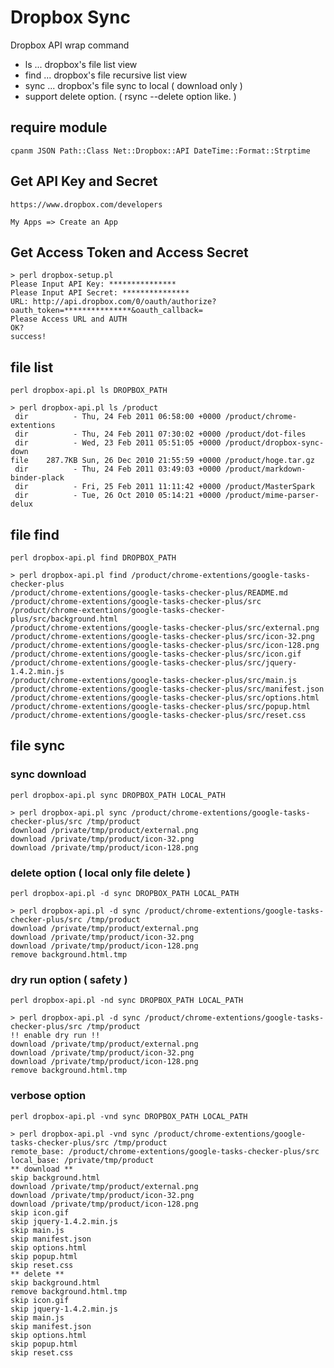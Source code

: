 # Dropbox Sync

Dropbox API wrap command

- ls   ... dropbox's file list view
- find ... dropbox's file recursive list view
- sync ... dropbox's file sync to local ( download only )
- support delete option. ( rsync --delete option like. )

## require module

    cpanm JSON Path::Class Net::Dropbox::API DateTime::Format::Strptime

## Get API Key and Secret

    https://www.dropbox.com/developers

    My Apps => Create an App

## Get Access Token and Access Secret

    > perl dropbox-setup.pl
    Please Input API Key: ***************
    Please Input API Secret: ***************
    URL: http://api.dropbox.com/0/oauth/authorize?oauth_token=***************&oauth_callback=
    Please Access URL and AUTH
    OK?
    success!

## file list

`perl dropbox-api.pl ls DROPBOX_PATH`

    > perl dropbox-api.pl ls /product
     dir          - Thu, 24 Feb 2011 06:58:00 +0000 /product/chrome-extentions
     dir          - Thu, 24 Feb 2011 07:30:02 +0000 /product/dot-files
     dir          - Wed, 23 Feb 2011 05:51:05 +0000 /product/dropbox-sync-down
    file    287.7KB Sun, 26 Dec 2010 21:55:59 +0000 /product/hoge.tar.gz
     dir          - Thu, 24 Feb 2011 03:49:03 +0000 /product/markdown-binder-plack
     dir          - Fri, 25 Feb 2011 11:11:42 +0000 /product/MasterSpark
     dir          - Tue, 26 Oct 2010 05:14:21 +0000 /product/mime-parser-delux

## file find

`perl dropbox-api.pl find DROPBOX_PATH`

    > perl dropbox-api.pl find /product/chrome-extentions/google-tasks-checker-plus
    /product/chrome-extentions/google-tasks-checker-plus/README.md
    /product/chrome-extentions/google-tasks-checker-plus/src
    /product/chrome-extentions/google-tasks-checker-plus/src/background.html
    /product/chrome-extentions/google-tasks-checker-plus/src/external.png
    /product/chrome-extentions/google-tasks-checker-plus/src/icon-32.png
    /product/chrome-extentions/google-tasks-checker-plus/src/icon-128.png
    /product/chrome-extentions/google-tasks-checker-plus/src/icon.gif
    /product/chrome-extentions/google-tasks-checker-plus/src/jquery-1.4.2.min.js
    /product/chrome-extentions/google-tasks-checker-plus/src/main.js
    /product/chrome-extentions/google-tasks-checker-plus/src/manifest.json
    /product/chrome-extentions/google-tasks-checker-plus/src/options.html
    /product/chrome-extentions/google-tasks-checker-plus/src/popup.html
    /product/chrome-extentions/google-tasks-checker-plus/src/reset.css

## file sync

### sync download
`perl dropbox-api.pl sync DROPBOX_PATH LOCAL_PATH`

    > perl dropbox-api.pl sync /product/chrome-extentions/google-tasks-checker-plus/src /tmp/product
    download /private/tmp/product/external.png
    download /private/tmp/product/icon-32.png
    download /private/tmp/product/icon-128.png

### delete option ( local only file delete )
`perl dropbox-api.pl -d sync DROPBOX_PATH LOCAL_PATH`

    > perl dropbox-api.pl -d sync /product/chrome-extentions/google-tasks-checker-plus/src /tmp/product
    download /private/tmp/product/external.png
    download /private/tmp/product/icon-32.png
    download /private/tmp/product/icon-128.png
    remove background.html.tmp

### dry run option ( safety )
`perl dropbox-api.pl -nd sync DROPBOX_PATH LOCAL_PATH`

    > perl dropbox-api.pl -d sync /product/chrome-extentions/google-tasks-checker-plus/src /tmp/product
    !! enable dry run !!
    download /private/tmp/product/external.png
    download /private/tmp/product/icon-32.png
    download /private/tmp/product/icon-128.png
    remove background.html.tmp

### verbose option
`perl dropbox-api.pl -vnd sync DROPBOX_PATH LOCAL_PATH`

    > perl dropbox-api.pl -vnd sync /product/chrome-extentions/google-tasks-checker-plus/src /tmp/product
    remote_base: /product/chrome-extentions/google-tasks-checker-plus/src
    local_base: /private/tmp/product
    ** download **
    skip background.html
    download /private/tmp/product/external.png
    download /private/tmp/product/icon-32.png
    download /private/tmp/product/icon-128.png
    skip icon.gif
    skip jquery-1.4.2.min.js
    skip main.js
    skip manifest.json
    skip options.html
    skip popup.html
    skip reset.css
    ** delete **
    skip background.html
    remove background.html.tmp
    skip icon.gif
    skip jquery-1.4.2.min.js
    skip main.js
    skip manifest.json
    skip options.html
    skip popup.html
    skip reset.css

